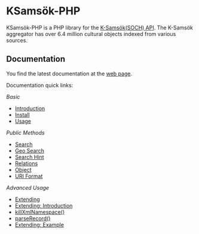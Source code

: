 # KSamsök-PHP

KSamsök-PHP is a PHP library for the [K-Samsök(SOCH) API](http://www.ksamsok.se/in-english/). The K-Samsök aggregator has over 6.4 million cultural objects indexed from various sources.

## Documentation

You find the latest documentation at the [web page](http://byabbe.se/ksamsok-php/).

Documentation quick links:

*Basic*

 - [Introduction](http://byabbe.se/ksamsok-php/#intro)
 - [Install](http://byabbe.se/ksamsok-php/#install)
 - [Usage](http://byabbe.se/ksamsok-php/#usage)

*Public Methods*

 - [Search](http://byabbe.se/ksamsok-php/#search)
 - [Geo Search](http://byabbe.se/ksamsok-php/#geo)
 - [Search Hint](http://byabbe.se/ksamsok-php/#hint)
 - [Relations](http://byabbe.se/ksamsok-php/#relations)
 - [Object](http://byabbe.se/ksamsok-php/#object)
 - [URI Format](http://byabbe.se/ksamsok-php/#uriformat)

*Advanced Usage*

 - [Extending](http://byabbe.se/ksamsok-php/#extending)
 - [Extending: Introduction](http://byabbe.se/ksamsok-php/#intro-extending)
 - [killXmlNamespace()](http://byabbe.se/ksamsok-php/#killxmlnamespace)
 - [parseRecord()](http://byabbe.se/ksamsok-php/#parserecord)
 - [Extending: Example](http://byabbe.se/ksamsok-php/#example-extending)
